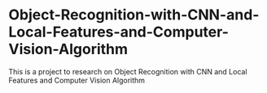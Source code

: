 # Object-Recognition-with-CNN-and-Local-Features-and-Computer-Vision-Algorithm
This is a project to research on Object Recognition with CNN and Local Features and  Computer Vision Algorithm
